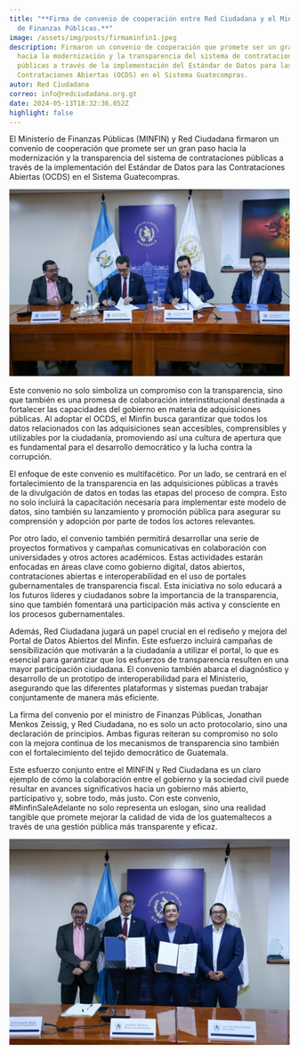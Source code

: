 ```yaml
---
title: "**Firma de convenio de cooperación entre Red Ciudadana y el Ministerio
  de Finanzas Públicas.**"
image: /assets/img/posts/firmaminfin1.jpeg
description: Firmaron un convenio de cooperación que promete ser un gran paso
  hacia la modernización y la transparencia del sistema de contrataciones
  públicas a través de la implementación del Estándar de Datos para las
  Contrataciones Abiertas (OCDS) en el Sistema Guatecompras.
autor: Red Ciudadana
correo: info@redciudadana.org.gt
date: 2024-05-13T18:32:36.052Z
highlight: false
---
```

El Ministerio de Finanzas Públicas (MINFIN) y Red Ciudadana firmaron un convenio de cooperación que promete ser un gran paso hacia la modernización y la transparencia del sistema de contrataciones públicas a través de la implementación del Estándar de Datos para las Contrataciones Abiertas (OCDS) en el Sistema Guatecompras.

![](/assets/img/posts/firmaminfin2.jpeg)

Este convenio no solo simboliza un compromiso con la transparencia, sino que también es una promesa de colaboración interinstitucional destinada a fortalecer las capacidades del gobierno en materia de adquisiciones públicas. Al adoptar el OCDS, el Minfin busca garantizar que todos los datos relacionados con las adquisiciones sean accesibles, comprensibles y utilizables por la ciudadanía, promoviendo así una cultura de apertura que es fundamental para el desarrollo democrático y la lucha contra la corrupción.



El enfoque de este convenio es multifacético. Por un lado, se centrará en el fortalecimiento de la transparencia en las adquisiciones públicas a través de la divulgación de datos en todas las etapas del proceso de compra. Esto no solo incluirá la capacitación necesaria para implementar este modelo de datos, sino también su lanzamiento y promoción pública para asegurar su comprensión y adopción por parte de todos los actores relevantes.



Por otro lado, el convenio también permitirá desarrollar una serie de proyectos formativos y campañas comunicativas en colaboración con universidades y otros actores académicos. Estas actividades estarán enfocadas en áreas clave como gobierno digital, datos abiertos, contrataciones abiertas e interoperabilidad en el uso de portales gubernamentales de transparencia fiscal. Esta iniciativa no solo educará a los futuros líderes y ciudadanos sobre la importancia de la transparencia, sino que también fomentará una participación más activa y consciente en los procesos gubernamentales.



Además, Red Ciudadana jugará un papel crucial en el rediseño y mejora del Portal de Datos Abiertos del Minfin. Este esfuerzo incluirá campañas de sensibilización que motivarán a la ciudadanía a utilizar el portal, lo que es esencial para garantizar que los esfuerzos de transparencia resulten en una mayor participación ciudadana. El convenio también abarca el diagnóstico y desarrollo de un prototipo de interoperabilidad para el Ministerio, asegurando que las diferentes plataformas y sistemas puedan trabajar conjuntamente de manera más eficiente.



La firma del convenio por el ministro de Finanzas Públicas, Jonathan Menkos Zeissig, y Red Ciudadana, no es solo un acto protocolario, sino una declaración de principios. Ambas figuras reiteran su compromiso no solo con la mejora continua de los mecanismos de transparencia sino también con el fortalecimiento del tejido democrático de Guatemala.



Este esfuerzo conjunto entre el MINFIN y Red Ciudadana es un claro ejemplo de cómo la colaboración entre el gobierno y la sociedad civil puede resultar en avances significativos hacia un gobierno más abierto, participativo y, sobre todo, más justo. Con este convenio, #MinfinSaleAdelante no solo representa un eslogan, sino una realidad tangible que promete mejorar la calidad de vida de los guatemaltecos a través de una gestión pública más transparente y eficaz.

![](/assets/img/posts/firmaminfin1.jpeg)